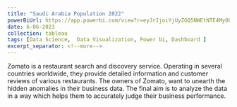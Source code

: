 ```yaml
---
title: "Saudi Arabia Population 2022"
powerBiUrl: https://app.powerbi.com/view?r=eyJrIjoiYjUyZGQ5NWEtNTE4My00ZmEzLWIyNWEtZTVmN2NkOTgzZjYzIiwidCI6IjZiY2E4MzUxLTAxZDMtNDI1Mi04NWVhLWJkYThmOGQyMzViZCIsImMiOjl9
date: 6-06-2023
collection: tableau
tags: [Data Science,  Data Visualization, Power bi, Dashboard ]
excerpt_separator: <!--more-->
---
```


Zomato is a restaurant search and discovery service. Operating in several countries worldwide, they provide detailed information and customer reviews of various restaurants. 
The owners of Zomato, want to unearth the hidden anomalies in their business data. The final aim is to analyze the data in a way which helps them to accurately judge their 
business performance.
<!--more-->
